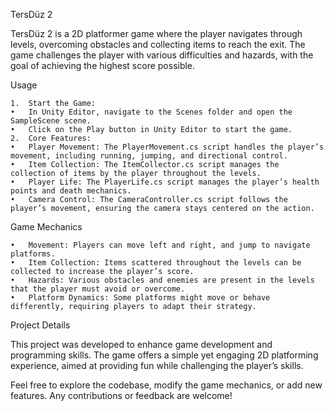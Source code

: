 TersDüz 2

TersDüz 2 is a 2D platformer game where the player navigates through levels, overcoming obstacles and collecting items to reach the exit. The game challenges the player with various difficulties and hazards, with the goal of achieving the highest score possible.

Usage

	1.	Start the Game:
	•	In Unity Editor, navigate to the Scenes folder and open the SampleScene scene.
	•	Click on the Play button in Unity Editor to start the game.
	2.	Core Features:
	•	Player Movement: The PlayerMovement.cs script handles the player’s movement, including running, jumping, and directional control.
	•	Item Collection: The ItemCollector.cs script manages the collection of items by the player throughout the levels.
	•	Player Life: The PlayerLife.cs script manages the player’s health points and death mechanics.
	•	Camera Control: The CameraController.cs script follows the player’s movement, ensuring the camera stays centered on the action.

Game Mechanics

	•	Movement: Players can move left and right, and jump to navigate platforms.
	•	Item Collection: Items scattered throughout the levels can be collected to increase the player’s score.
	•	Hazards: Various obstacles and enemies are present in the levels that the player must avoid or overcome.
	•	Platform Dynamics: Some platforms might move or behave differently, requiring players to adapt their strategy.

Project Details

This project was developed to enhance game development and programming skills. The game offers a simple yet engaging 2D platforming experience, aimed at providing fun while challenging the player’s skills.

Feel free to explore the codebase, modify the game mechanics, or add new features. Any contributions or feedback are welcome!
